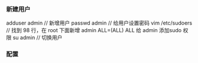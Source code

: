 ### 新建用户

adduser admin // 新增用户
passwd admin  // 给用户设置密码
vim /etc/sudoers  // 找到 98 行，在 root 下面新增 admin ALL=(ALL)  ALL 给 admin 添加sudo 权限
su admin      // 切换用户

### 配置